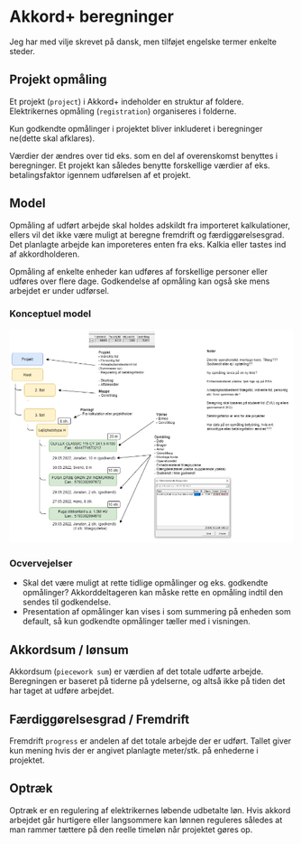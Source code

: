 # Akkord+ beregninger

Jeg har med vilje skrevet på dansk, men tilføjet engelske termer enkelte steder.

## Projekt opmåling

Et projekt (`project`) i Akkord+ indeholder en struktur af foldere. Elektrikernes opmåling (`registration`) organiseres i folderne. 

Kun godkendte opmålinger i projektet bliver inkluderet i beregninger ne(dette skal afklares).

Værdier der ændres over tid eks. som en del af overenskomst benyttes i beregninger. Et projekt kan således benytte forskellige værdier af eks. betalingsfaktor igennem udførelsen af et projekt.

## Model

Opmåling af udført arbejde skal holdes adskildt fra importeret kalkulationer, ellers vil det ikke være muligt at beregne fremdrift og færdiggørelsesgrad.
Det planlagte arbejde kan imporeteres enten fra eks. Kalkia eller tastes ind af akkordholderen.

Opmåling af enkelte enheder kan udføres af forskellige personer eller udføres over flere dage. Godkendelse af opmåling kan også ske mens arbejdet er under udførsel.

### Konceptuel model

![Folders](/docs/Images/calculations.png)

### Ocvervejelser

- Skal det være muligt at rette tidlige opmålinger og eks. godkendte opmålinger? Akkorddeltageren kan måske rette en opmåling indtil den sendes til godkendelse.
- Presentation af opmålinger kan vises i som summering på enheden som default, så kun godkendte opmålinger tæller med i visningen.

## Akkordsum / lønsum

Akkordsum (`piecework sum`) er værdien af det totale udførte arbejde. Beregningen er baseret på tiderne på ydelserne, og altså ikke på tiden det har taget at udføre arbejdet.

## Færdiggørelsesgrad / Fremdrift

Fremdrift `progress` er andelen af det totale arbejde der er udført. Tallet giver kun mening hvis der er angivet planlagte meter/stk. på enhederne i projektet.

## Optræk

Optræk er en regulering af elektrikernes løbende udbetalte løn. Hvis akkord arbejdet går hurtigere eller langsommere kan lønnen reguleres således at man rammer tættere på den reelle timeløn når projektet gøres op. 
